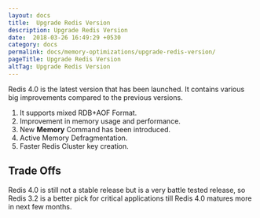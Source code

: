 ```yaml
---
layout: docs
title:  Upgrade Redis Version
description: Upgrade Redis Version
date:  2018-03-26 16:49:29 +0530
category: docs
permalink: docs/memory-optimizations/upgrade-redis-version/
pageTitle: Upgrade Redis Version
altTag: Upgrade Redis Version
---
```


Redis 4.0 is the latest version that has been launched. It contains various big improvements compared to the previous versions.
1. It supports mixed RDB+AOF Format.
2. Improvement in memory usage and performance.
3. New **Memory** Command has been introduced.
4. Active Memory Defragmentation.
5. Faster Redis Cluster key creation.

## Trade Offs
Redis 4.0 is still not a stable release but is a very battle tested release, so Redis 3.2 is a better pick for critical applications till Redis 4.0 matures more in next few months.
